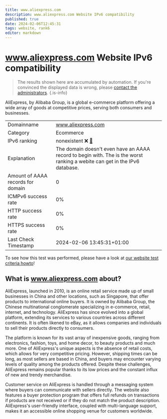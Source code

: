 ```yaml
---
title: www.aliexpress.com
description: www.aliexpress.com Website IPv6 compatibility
published: true
date: 2024-02-06T12:45:31
tags: website, rank6
editor: markdown
---
```


# www.aliexpress.com Website IPv6 compatibility

> The results shown here are accumulated by automation. If you're convinced the displayed data is wrong, please [contact the administrators](/howto/chat). 
{.is-info}

AliExpress, by Alibaba Group, is a global e-commerce platform offering a wide array of goods at competitive prices, serving both consumers and businesses.


|   |   |
| - | - |
| Domainname | www.aliexpress.com
| Category | Ecommerce |
| IPv6 ranking | nonexistent :x: [🔗](/howto/ranking) |
| Explanation | The domain doesn't even have an AAAA record to begin with. The is the worst ranking a webite can get in the IPv6 database. |
| Amount of AAAA records for domain | 0 |
| ICMPv6 success rate | 0%|
| HTTP success rate | 0% |
| HTTPS success rate | 0% |
| Last Check Timestamp | 2024-02-06 13:45:31+01:00 |

To see how this test was performed, please have a look at [our website test criteria howto](/howto/testcriteria/website)!


## What is www.aliexpress.com about?
AliExpress, launched in 2010, is an online retail service made up of small businesses in China and other locations, such as Singapore, that offer products to international online buyers. It is owned by Alibaba Group, the Chinese multinational conglomerate specializing in e-commerce, retail, internet, and technology. AliExpress has since evolved into a global platform, extending its services to various countries across different continents. It is often likened to eBay, as it allows companies and individuals to sell their products directly to consumers.

The platform is known for its vast array of inexpensive goods, ranging from electronics, fashion, toys, and home decor, to beauty products and much more. One of AliExpress's unique aspects is the absence of retail costs, which allows for very competitive pricing. However, shipping times can be long, as most sellers are based in China, and buyers may encounter varying levels of quality among the products offered. Despite these challenges, AliExpress remains popular thanks to its low prices and the constant influx of new and trendy merchandise.

Customer service on AliExpress is handled through a messaging system where buyers can communicate with sellers directly. The website also features a buyer protection program that offers full refunds on transactions if products are not received or if they do not match the product description. AliExpress's user-friendly interface, coupled with multi-language support, makes it an accessible online shopping venue for customers worldwide.


